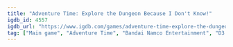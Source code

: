```yaml
---
title: "Adventure Time: Explore the Dungeon Because I Don't Know!"
igdb_id: 4557
igdb_url: "https://www.igdb.com/games/adventure-time-explore-the-dungeon-because-i-don-t-know"
tag: ["Main game", "Adventure Time", "Bandai Namco Entertainment", "D3 Publisher", "WayForward", "Adventure", "Single player", "Third person", "Bird view / Isometric", "Action", "Comedy"]
---
```

